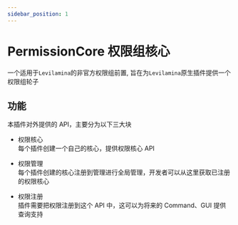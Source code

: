 ```yaml
---
sidebar_position: 1
---
```


# PermissionCore 权限组核心

一个适用于`Levilamina`的非官方权限组前置, 旨在为`Levilamina`原生插件提供一个权限组轮子

## 功能

本插件对外提供的 API，主要分为以下三大块

- 权限核心  
  每个插件创建一个自己的核心，提供权限核心 API

- 权限管理  
  每个插件创建的核心注册到管理进行全局管理，开发者可以从这里获取已注册的权限核心

- 权限注册  
  插件需要把权限注册到这个 API 中，这可以为将来的 Command、GUI 提供查询支持
